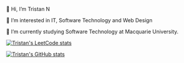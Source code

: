 👋 Hi, I’m Tristan N

👀 I’m interested in IT, Software Technology and Web Design

🌱 I’m currently studying Software Technology at Macquarie University.

[![Tristan's LeetCode stats](https://leetcode-stats-six.vercel.app/?username=Tristan_N&theme=dark)](https://github.com/KnlnKS/leetcode-stats)

[![Tristan's GitHub stats](https://github-readme-stats.vercel.app/api?username=Tristan296&show_icons=true&theme=radical)](https://github.com/anuraghazra/github-readme-stats)
